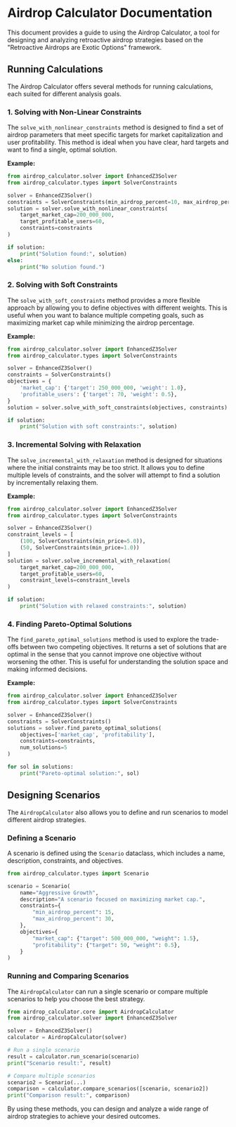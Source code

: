 # Airdrop Calculator Documentation

This document provides a guide to using the Airdrop Calculator, a tool for designing and analyzing retroactive airdrop strategies based on the "Retroactive Airdrops are Exotic Options" framework.

## Running Calculations

The Airdrop Calculator offers several methods for running calculations, each suited for different analysis goals.

### 1. Solving with Non-Linear Constraints

The `solve_with_nonlinear_constraints` method is designed to find a set of airdrop parameters that meet specific targets for market capitalization and user profitability. This method is ideal when you have clear, hard targets and want to find a single, optimal solution.

**Example:**

```python
from airdrop_calculator.solver import EnhancedZ3Solver
from airdrop_calculator.types import SolverConstraints

solver = EnhancedZ3Solver()
constraints = SolverConstraints(min_airdrop_percent=10, max_airdrop_percent=20)
solution = solver.solve_with_nonlinear_constraints(
    target_market_cap=200_000_000,
    target_profitable_users=60,
    constraints=constraints
)

if solution:
    print("Solution found:", solution)
else:
    print("No solution found.")
```

### 2. Solving with Soft Constraints

The `solve_with_soft_constraints` method provides a more flexible approach by allowing you to define objectives with different weights. This is useful when you want to balance multiple competing goals, such as maximizing market cap while minimizing the airdrop percentage.

**Example:**

```python
from airdrop_calculator.solver import EnhancedZ3Solver
from airdrop_calculator.types import SolverConstraints

solver = EnhancedZ3Solver()
constraints = SolverConstraints()
objectives = {
    'market_cap': {'target': 250_000_000, 'weight': 1.0},
    'profitable_users': {'target': 70, 'weight': 0.5},
}
solution = solver.solve_with_soft_constraints(objectives, constraints)

if solution:
    print("Solution with soft constraints:", solution)
```

### 3. Incremental Solving with Relaxation

The `solve_incremental_with_relaxation` method is designed for situations where the initial constraints may be too strict. It allows you to define multiple levels of constraints, and the solver will attempt to find a solution by incrementally relaxing them.

**Example:**

```python
from airdrop_calculator.solver import EnhancedZ3Solver
from airdrop_calculator.types import SolverConstraints

solver = EnhancedZ3Solver()
constraint_levels = [
    (100, SolverConstraints(min_price=5.0)),
    (50, SolverConstraints(min_price=1.0))
]
solution = solver.solve_incremental_with_relaxation(
    target_market_cap=200_000_000,
    target_profitable_users=60,
    constraint_levels=constraint_levels
)

if solution:
    print("Solution with relaxed constraints:", solution)
```

### 4. Finding Pareto-Optimal Solutions

The `find_pareto_optimal_solutions` method is used to explore the trade-offs between two competing objectives. It returns a set of solutions that are optimal in the sense that you cannot improve one objective without worsening the other. This is useful for understanding the solution space and making informed decisions.

**Example:**

```python
from airdrop_calculator.solver import EnhancedZ3Solver
from airdrop_calculator.types import SolverConstraints

solver = EnhancedZ3Solver()
constraints = SolverConstraints()
solutions = solver.find_pareto_optimal_solutions(
    objectives=['market_cap', 'profitability'],
    constraints=constraints,
    num_solutions=5
)

for sol in solutions:
    print("Pareto-optimal solution:", sol)
```

## Designing Scenarios

The `AirdropCalculator` also allows you to define and run scenarios to model different airdrop strategies.

### Defining a Scenario

A scenario is defined using the `Scenario` dataclass, which includes a name, description, constraints, and objectives.

```python
from airdrop_calculator.types import Scenario

scenario = Scenario(
    name="Aggressive Growth",
    description="A scenario focused on maximizing market cap.",
    constraints={
        "min_airdrop_percent": 15,
        "max_airdrop_percent": 30,
    },
    objectives={
        "market_cap": {"target": 500_000_000, "weight": 1.5},
        "profitability": {"target": 50, "weight": 0.5},
    }
)
```

### Running and Comparing Scenarios

The `AirdropCalculator` can run a single scenario or compare multiple scenarios to help you choose the best strategy.

```python
from airdrop_calculator.core import AirdropCalculator
from airdrop_calculator.solver import EnhancedZ3Solver

solver = EnhancedZ3Solver()
calculator = AirdropCalculator(solver)

# Run a single scenario
result = calculator.run_scenario(scenario)
print("Scenario result:", result)

# Compare multiple scenarios
scenario2 = Scenario(...)
comparison = calculator.compare_scenarios([scenario, scenario2])
print("Comparison result:", comparison)
```

By using these methods, you can design and analyze a wide range of airdrop strategies to achieve your desired outcomes.
